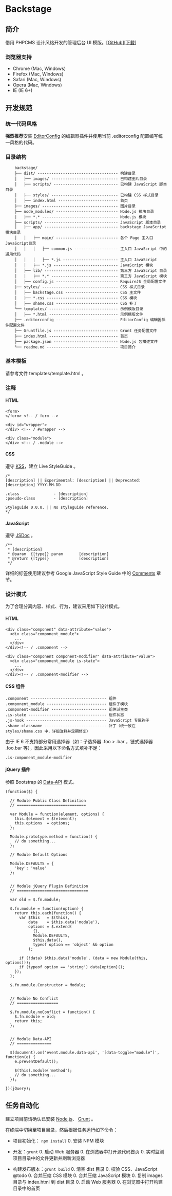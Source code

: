 # Backstage

## 简介

  借用 PHPCMS 设计风格开发的管理后台 UI 模版。[[GitHub](https://github.com/SynZhang/backstage)][[下载](https://github.com/SynZhang/backstage/archive/master.zip)]

### 浏览器支持

* Chrome (Mac, Windows)
* Firefox (Mac, Windows)
* Safari (Mac, Windows)
* Opera (Mac, Windows)
* IE (IE 6+)

## 开发规范

### 统一代码风格

  **强烈推荐**安装 [EditorConfig](http://editorconfig.org/ "支持 AppCode、Code::Blocks、Emacs、Geany、Gedit、IntellijIDEA、jEdit、Notepad++、PHPStrom、PyCharm、RubyMine、Sublime Text、TextMate、Vim、Visual Studio、WebStorm。") 的编辑器插件并使用当前 .editorconfig 配置编写统一风格的代码。

### 目录结构

```
    backstage/
    ├── dist/ ----------------------------------- 构建目录
    │   ├── images/ ----------------------------- 已构建图片目录
    │   ├── scripts/ ---------------------------- 已构建 JavaScript 脚本目录
    │   ├── styles/ ----------------------------- 已构建 CSS 样式目录
    │   ├── index.html -------------------------- 首页
    ├── images/ --------------------------------- 图片目录
    ├── node_modules/ --------------------------- Node.js 模块目录
    │   ├── *.* --------------------------------- Node.js 模块
    ├── scripts/ -------------------------------- JavaScript 脚本目录
    │   ├── app/ -------------------------------- backstage JavaScript 模块目录
    │   │   ├── main/ --------------------------- 各个 Page 主入口 JavaScript目录
    │   │   │   ├── common.js ------------------- 主入口 JavaScript 中的通用代码
    │   │   │   ├── *.js ------------------------ 主入口 JavaScript
    │   │   ├── *.js ---------------------------- JavaScript 模块
    │   ├── lib/ -------------------------------- 第三方 JavaScript 目录
    │   │   ├── *.* ----------------------------- 第三方 JavaScript 模块
    │   ├── config.js --------------------------- RequireJS 全局配置文件
    ├── styles/ --------------------------------- CSS 样式目录
    │   ├── backstage.css ----------------------- CSS 主文件
    │   ├── *.css ------------------------------- CSS 模块
    │   ├── shame.css --------------------------- CSS 补丁
    └── templates/ ------------------------------ 示例模版目录
    │   ├── *.html ------------------------------ 示例模版文件
    ├── .editorconfig --------------------------- EditorConfig 编辑器插件配置文件
    ├── Gruntfile.js ---------------------------- Grunt 任务配置文件
    ├── index.html ------------------------------ 首页
    ├── package.json ---------------------------- Node.js 包描述文件
    └── readme.md ------------------------------- 项目简介
```

### 基本模板

  请参考文件 templates/template.html 。

### 注释

#### HTML

    <form>
    </form> <!-- / form -->

    <div id="wrapper">
    </div> <!-- / #wrapper -->

    <div class="module">
    </div> <!-- / .module -->

#### CSS

  遵守 [KSS](http://warpspire.com/kss/)，建立 Live StyleGuide 。

    /*
    [description] || Experimental: [description] || Deprecated: [description] YYYY-MM-DD

    .class               - [description]
    :pseudo-class        - [description]

    Styleguide 0.0.0. || No styleguide reference.
    */

#### JavaScript

  遵守 [JSDoc](http://usejsdoc.org/) 。

    /**
     * [description]
     * @param  {[type]} param       [description]
     * @return {[type]}             [description]
     */

  详细的标签使用建议参考 Google JavaScript Style Guide 中的 [Comments](http://google-styleguide.googlecode.com/svn/trunk/javascriptguide.xml#Comments) 章节。

### 设计模式

  为了合理分离内容、样式、行为，建议采用如下设计模式。

#### HTML

    <div class="component" data-attribute="value">
      <div class="component_module">
        ...
      </div>
    </div><!-- / .component -->

    <div class="component component-modifier" data-attribute="value">
      <div class="component_module is-state">
        ...
      </div>
    </div><!-- / .component-modifier -->

#### CSS 组件

    .component --------------------------------- 组件
    .component_module -------------------------- 组件子模块
    .component-modifier ------------------------ 组件派生类
    .is-state ---------------------------------- 组件状态
    .js-hook ----------------------------------- JavaScript 专属钩子
    .shame-classname --------------------------- 补丁（统一放在 styles/shame.css 中，详细注释并定期修复）

  由于 IE 6 不支持部分常用选择器（如：子选择器 .foo > .bar ，链式选择器 .foo.bar 等），因此采用以下命名方式填补不足：

    .is-component_module-modifier

#### jQuery 插件

  参照 Bootstrap 的 [Data-API](http://getbootstrap.com/javascript/) 模式。

    (function($) {

      // Module Public Class Definition
      // ==============================

      var Module = function(element, options) {
        this.$element = $(element);
        this.options  = options;
      };

      Module.prototype.method = function() {
        // do something...
      };

      // Module Default Options

      Module.DEFAULTS = {
        'key': 'value'
      };


      // Module jQuery Plugin Definition
      // ===============================

      var old = $.fn.module;

      $.fn.module = function(option) {
        return this.each(function() {
          var $this   = $(this),
              data    = $this.data('module'),
              options = $.extend(
                {},
                Module.DEFAULTS,
                $this.data(),
                typeof option == 'object' && option
              );

          if (!data) $this.data('module', (data = new Module(this, options)));
          if (typeof option == 'string') data[option]();
        });
      };

      $.fn.module.Constructor = Module;


      // Module No Conflict
      // ==================

      $.fn.module.noConflict = function() {
        $.fn.module = old;
        return this;
      };


      // Module Data-API
      // ===============

      $(document).on('event.module.data-api', '[data-toggle="module"]', function(e) {
        e.preventDefault();

        $(this).module('method');
        // do something...
      });

    })(jQuery);

## 任务自动化

  建立项目前请确认已安装 [Node.js](http://nodejs.org/)、 [Grunt](http://gruntjs.com/) 。

  在终端中切换至项目目录，然后根据任务运行如下命令：

  * 项目初始化： `npm install`
    0. 安装 NPM 模块

  * 开发：`grunt`
    0. 启动 Web 服务器
    0. 在浏览器中打开源代码首页
    0. 实时监测项目目录中的文件更新并刷新浏览器

  * 构建发布版本：`grunt build`
    0. 清空 dist 目录
    0. 校验 CSS、JavaScript @todo
    0. 合并压缩 CSS 模块
    0. 合并压缩 JavaScript 模块
    0. 复制 images 目录与 index.html 到 dist 目录
    0. 启动 Web 服务器
    0. 在浏览器中打开构建目录中的首页
